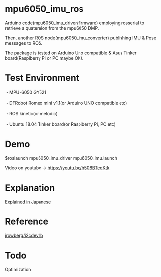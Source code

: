 # mpu6050_imu_ros

Arduino code(mpu6050_imu_driver/firmware) employing rosserial to retrieve a quaternion from the mpu6050 DMP. 

Then, another ROS node(mpu6050_imu_converter) publishing IMU & Pose messages to ROS. 

The package is tested on Arduino Uno compatible & Asus Tinker board(Raspiberry Pi or PC maybe OK).

# Test Environment

・MPU-6050 GY521

・DFRobot Romeo mini v1.1(or Arduino UNO compatible etc)

・ROS kinetic(or melodic)

・Ubuntu 18.04 Tinker board(or Raspiberry Pi, PC etc)

# Demo

$roslaunch mpu6050_imu_driver mpu6050_imu.launch

Video on youtube -> https://youtu.be/h508BTedKtk

# Explanation

<a href="https://memo.soarcloud.com/mpu6050%e3%82%92%e3%83%ad%e3%83%9c%e3%83%83%e3%83%88%e3%81%ab%e7%b5%84%e3%81%bf%e8%be%bc%e3%82%82%e3%81%86/">Explained in Japanese</a>

# Reference

<a href="https://github.com/jrowberg/i2cdevlib">jrowberg/i2cdevlib</a>

# Todo

Optimization
